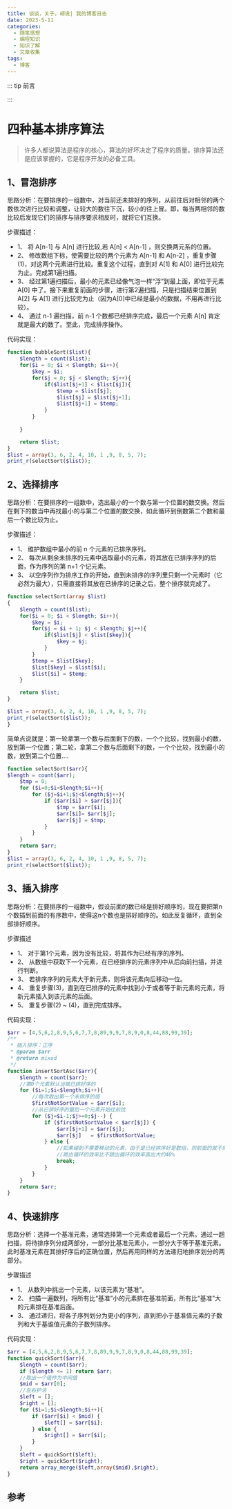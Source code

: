 ```yaml
---
title: 谈谈，关于，胡说| 我的博客日志
date: 2023-5-11
categories: 
  - 随笔感想
  - 编程知识
  - 知识了解
  - 文章收集
tags: 
  - 博客
---
```


::: tip 前言



:::

# 四种基本排序算法

> 许多人都说算法是程序的核心，算法的好坏决定了程序的质量。排序算法还是应该掌握的，它是程序开发的必备工具。

## 1、冒泡排序

思路分析：在要排序的一组数中，对当前还未排好的序列，从前往后对相邻的两个数依次进行比较和调整，让较大的数往下沉，较小的往上冒。即，每当两相邻的数比较后发现它们的排序与排序要求相反时，就将它们互换。

步骤描述：

- 1、 将 A[n-1] 与 A[n] 进行比较,若 A[n] < A[n-1] ，则交换两元系的位置。
- 2、 修改数组下标，使需要比较的两个元素为 A[n-1] 和 A[n-2] ，重复步骤(1)，对这两个元素进行比较。重复这个过程，直到对 A[1] 和 A[0] 进行比较完为止。完成第1遍扫描。
- 3、 经过第1遍扫描后，最小的元素已经像气泡一样“浮”到最上面，即位于元素 A[0] 中了。接下来重复前面的步骤，进行第2遍扫描，只是扫描结束位置到 A[2] 与 A[1] 进行比较完为止（因为A[0]中已经是最小的数据，不用再进行比较）。
- 4、 通过 n-1 遍扫描，前 n-1 个数都已经排序完成，最后一个元素 A[n] 肯定就是最大的数了。至此，完成排序操作。

代码实现：

```php
function bubbleSort($list){
	$length = count($list);
	for($i = 0; $i < $length; $i++){
		$key = $i;
		for($j = 0; $j < $length; $j++){
			if($list[$j+1] < $list[$j]){
				$temp = $list[$j];
        		$list[$j] = $list[$j+1];
        		$list[$j+1] = $temp;
			}
		}
		
	}

	return $list;
}
$list = array(3, 6, 2, 4, 10, 1 ,9, 8, 5, 7);
print_r(selectSort($list));
```

## 2、选择排序

思路分析：在要排序的一组数中，选出最小的一个数与第一个位置的数交换。然后在剩下的数当中再找最小的与第二个位置的数交换，如此循环到倒数第二个数和最后一个数比较为止。

步骤描述：

- 1、 维护数组中最小的前 n 个元素的已排序序列。
- 2、 每次从剩余未排序的元素中选取最小的元素，将其放在已排序序列的后面，作为序列的第 n+1 个记元素。
- 3、 以空序列作为排序工作的开始，直到未排序的序列里只剩一个元素时（它必然为最大），只需直接将其放在已排序的记录之后，整个排序就完成了。

```php
function selectSort(array $list)
{
	$length = count($list);
	for($i = 0; $i < $length; $i++){
		$key = $i;
		for($j = $i + 1; $j < $length; $j++){
			if($list[$j] < $list[$key]){
				$key = $j;
			}
		}
		$temp = $list[$key];
		$list[$key] = $list[$i];
		$list[$i] = $temp;
	}

	return $list;
}

$list = array(3, 6, 2, 4, 10, 1 ,9, 8, 5, 7);
print_r(selectSort($list));
}
```

简单点说就是：第一轮拿第一个数与后面剩下的数，一个个比较，找到最小的数，放到第一个位置；第二轮，拿第二个数与后面剩下的数，一个个比较，找到最小的数，放到第二个位置….

```php
function selectSort($arr){
$length = count($arr);    
    $tmp = 0;
    for ($i=0;$i<$length;$i++){        
        for ($j=$i+1;$j<$length;$j++){
            if ($arr[$i] > $arr[$j]){                
                $tmp = $arr[$i];
                $arr[$i]= $arr[$j];
                $arr[$j] = $tmp;  
            }
        }
    }
    return $arr;
}
$list = array(3, 6, 2, 4, 10, 1 ,9, 8, 5, 7);
print_r(selectSort($list));
```

## 3、插入排序

思路分析：在要排序的一组数中，假设前面的数已经是排好顺序的，现在要把第n个数插到前面的有序数中，使得这n个数也是排好顺序的。如此反复循环，直到全部排好顺序。

步骤描述

- 1、 对于第1个元素，因为没有比较，将其作为已经有序的序列。
- 2、 从数组中获取下一个元素，在已经排序的元素序列中从后向前扫描，并进行判断。
- 3、 若排序序列的元素大于新元素，则将该元素向后移动一位。
- 4、 重复步骤(3)，直到在已排序的元素中找到小于或者等于新元素的元素，将新元素插入到该元素的后面。
- 5、 重复步骤(2) ~ (4)，直到完成排序。

代码实现：

```php
$arr = [4,5,6,2,8,9,5,6,7,7,8,89,9,9,7,8,9,0,8,44,88,99,39];
/**
 * 插入排序：正序
 * @param $arr
 * @return mixed
 */
function insertSortAsc($arr){
    $length = count($arr);
    //第0个元素默认当做已排好序的
    for ($i=1;$i<$length;$i++){
        //每次取出第一个未排序的值
        $firstNotSortValue = $arr[$i];
        //从已排好序的最后一个元素开始往前找
        for ($j=$i-1;$j>=0;$j--) {
            if ($firstNotSortValue < $arr[$j]) {
                $arr[$j+1] = $arr[$j];
                $arr[$j]   = $firstNotSortValue;
            } else {
                //如果碰到不需要移动的元素，由于是已经排序好是数组，则前面的就不需要再次比较了，跳出本层循环提高排序效率
                //跳出循环的效率比不跳出循环的效率高出大约40%
                break;
            }
        }
    }
    return $arr;
}
```

## 4、快速排序

思路分析：选择一个基准元素，通常选择第一个元素或者最后一个元素。通过一趟扫描，将待排序列分成两部分，一部分比基准元素小，一部分大于等于基准元素。此时基准元素在其排好序后的正确位置，然后再用同样的方法递归地排序划分的两部分。

步骤描述

- 1、 从数列中挑出一个元素，以该元素为“基准”。
- 2、 扫描一遍数列，将所有比“基准”小的元素排在基准前面，所有比“基准”大的元素排在基准后面。
- 3、 通过递归，将各子序列划分为更小的序列，直到把小于基准值元素的子数列和大于基谁值元素的子数列排序。

代码实现：

```php
$arr = [4,5,6,2,8,9,5,6,7,7,8,89,9,9,7,8,9,0,8,44,88,99,39];
function quickSort($arr){
    $length = count($arr);
    if ($length <= 1) return $arr;
    //取出一个值作为中间值
    $mid = $arr[0];
    //左右护法
    $left = [];
    $right = [];
    for ($i=1;$i<$length;$i++){
        if ($arr[$i] < $mid) {
            $left[] = $arr[$i];
        } else {
            $right[] = $arr[$i];
        }
    }
    $left = quickSort($left);
    $right = quickSort($right);
    return array_merge($left,array($mid),$right);
}
```

## 参考

